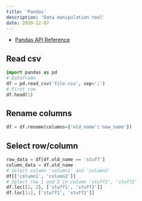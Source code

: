 ```yaml
---
title: 'Pandas'
description: 'Data manipulation tool'
date: 2020-12-07
---
```


- [Pandas API Reference](https://pandas.pydata.org/pandas-docs/stable/reference/index.html#api)

<mc minWidth='800'>

<sc>

## Read csv

```python
import pandas as pd
# Dataframe
df = pd.read_csv('file.csv', sep=';')
# First row
df.head(1)
```

</sc>

<sc>

## Rename columns

```python
df = df.rename(columns={'old_name':'new_name'})  
```

</sc>

<sc>

## Select row/column

```python
row_data = df[df.old_name == 'stuff']
column_data = df.old_name
# Select column 'column1' and 'column2'
df[['column1', 'column2']]
# Select row 1 and 2 in column 'stuff1', 'stuff2'
df.loc[[1, 2], ['stuff1', 'stuff2']]
df.loc[1:2, ['stuff1', 'stuff2']]
```

</sc>

</mc>